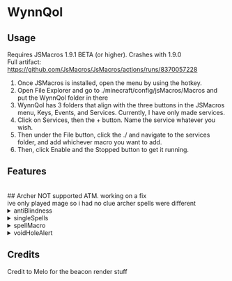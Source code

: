 # WynnQol

## Usage
Requires JSMacros 1.9.1 BETA (or higher). Crashes with 1.9.0
<br>
Full artifact:
https://github.com/JsMacros/JsMacros/actions/runs/8370057228

1. Once JSMacros is installed, open the menu by using the hotkey.
2. Open File Explorer and go to ./minecraft/config/jsMacros/Macros and put the WynnQol folder in there
3. WynnQol has 3 folders that align with the three buttons in the JSMacros menu, Keys, Events, and Services. Currently, I have only made services. 
4. Click on Services, then the + button. Name the service whatever you wish.
5. Then under the File button, click the ./ and navigate to the services folder, and add whichever macro you want to add.
6. Then, click Enable and the Stopped button to get it running. 

## Features
<br>
## Archer NOT supported ATM. working on a fix
<br>
ive only played mage so i had no clue archer spells were different
<br>
<details>
<summary>antiBlindness</summary>
<br>
  Meant for TNA Berry
</details>
<details>
<summary>singleSpells</summary>
<br>
  Replacement for Wynntils spell macros. 
  <br>
  Much faster than Wynntil macros
  <br>
  Blocks Left and Right click during spell execution so you don't accidentally cast the wrong spell
  <br>
  Keys are binded as default wynntils spells, no way to rebind atm (other than manually changing the code)
  <br>
  You NEED the spellMacro to be enabled if you want to use /spellmacrodelay for this (i did not make a command handler it's just in spellMacro for now, i'll fix later)
</details>
<details>
<summary>spellMacro</summary>
<br>
  spell macro supports an "infinite" number of spells
  <br>
  the keybind & spell sequence & delay save so you don't have to do it again when you relaunch the game
  <br>
  blocks attacks and interacts during macro execution so you dont accidentally fuck spells up
  <br>
  holding down the keybind loops the spell sequence
  <br>
  <br>
  /spellmacro [spells] ex: rrr rrr rlr rll
  <br>
  /spellmacrokeybind [key] ex: /spellmacrokeybind n
  <br>
  /spellmacrodelay [delay] ex: /spellmacrodelay 100
</details>
<details>
<summary>voidHoleAlert</summary>
<br>
  TNA qol, alerts when a void hole spawns. also renders a beacon on its location.
</details>


## Credits
Credit to Melo for the beacon render stuff
